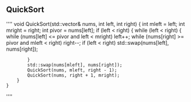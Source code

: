 


## QuickSort

''''
	void QuickSort(std::vector<int>& nums, int left, int right)
	{
		int mleft = left;
		int mright = right;
		int pivor = nums[left];
		if (left < right) {
			while (left < right)
			{
				while (nums[left] <= pivor and left < mright) left++;
				while (nums[right] >= pivor and mleft < right) right--;
				if (left < right) std::swap(nums[left], nums[right]);

			}
			std::swap(nums[mleft], nums[right]);
			QuickSort(nums, mleft, right - 1);
			QuickSort(nums, right + 1, mright);
		}
	}
''''
